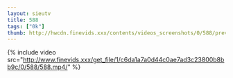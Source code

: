 ```yaml
--- 
layout: sieutv
title: 588
tags: ["0k"]
thumb: http://hwcdn.finevids.xxx/contents/videos_screenshots/0/588/preview.mp4.jpg
---
```

{% include video src="http://www.finevids.xxx/get_file/1/c6da1a7a0d44c0ae7ad3c23800b8bb9c/0/588/588.mp4/" %} 
